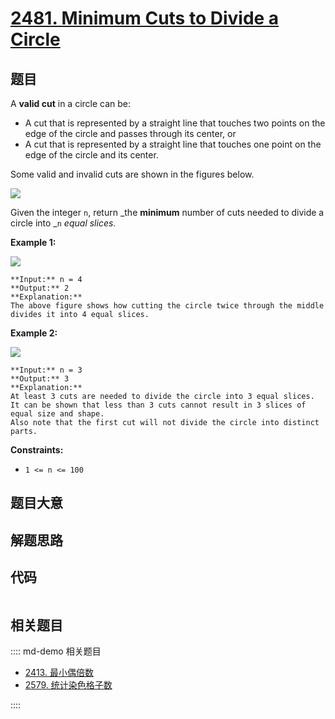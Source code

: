 # [2481. Minimum Cuts to Divide a Circle](https://leetcode.com/problems/minimum-cuts-to-divide-a-circle)

## 题目

A **valid cut** in a circle can be:

  * A cut that is represented by a straight line that touches two points on the edge of the circle and passes through its center, or
  * A cut that is represented by a straight line that touches one point on the edge of the circle and its center.

Some valid and invalid cuts are shown in the figures below.

![](https://assets.leetcode.com/uploads/2022/10/29/alldrawio.png)

Given the integer `n`, return _the **minimum** number of cuts needed to divide
a circle into _`n` _equal slices_.



**Example 1:**

![](https://assets.leetcode.com/uploads/2022/10/24/11drawio.png)

    
    
    **Input:** n = 4
    **Output:** 2
    **Explanation:** 
    The above figure shows how cutting the circle twice through the middle divides it into 4 equal slices.
    

**Example 2:**

![](https://assets.leetcode.com/uploads/2022/10/24/22drawio.png)

    
    
    **Input:** n = 3
    **Output:** 3
    **Explanation:**
    At least 3 cuts are needed to divide the circle into 3 equal slices. 
    It can be shown that less than 3 cuts cannot result in 3 slices of equal size and shape.
    Also note that the first cut will not divide the circle into distinct parts.
    



**Constraints:**

  * `1 <= n <= 100`


## 题目大意

## 解题思路

## 代码

```javascript

```

## 相关题目

:::: md-demo 相关题目
- [2413. 最小偶倍数](https://leetcode.com/problems/smallest-even-multiple)
- [2579. 统计染色格子数](https://leetcode.com/problems/count-total-number-of-colored-cells)

::::
